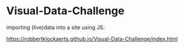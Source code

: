 # Visual-Data-Challenge
importing (live)data into a site using JS.

https://robbertklockaerts.github.io/Visual-Data-Challenge/index.html

